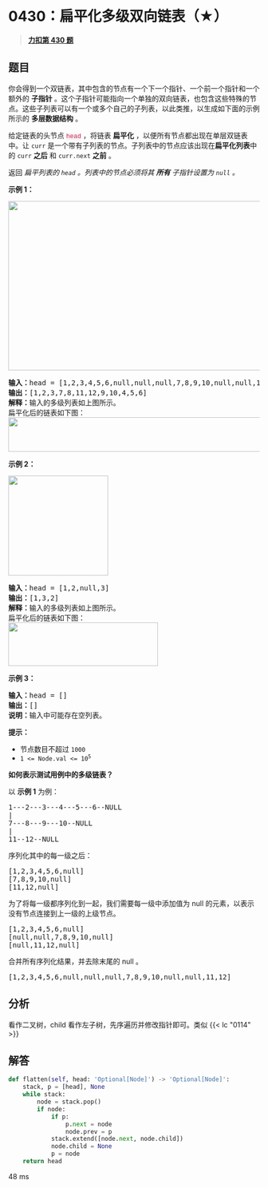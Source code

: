 # 0430：扁平化多级双向链表（★）


> <u>**[力扣第 430 题](https://leetcode.cn/problems/flatten-a-multilevel-doubly-linked-list/)**</u>

## 题目

<p>你会得到一个双链表，其中包含的节点有一个下一个指针、一个前一个指针和一个额外的 <strong>子指针</strong> 。这个子指针可能指向一个单独的双向链表，也包含这些特殊的节点。这些子列表可以有一个或多个自己的子列表，以此类推，以生成如下面的示例所示的 <strong>多层数据结构</strong> 。</p>

<p>给定链表的头节点 <font color="#c7254e"><font face="Menlo, Monaco, Consolas, Courier New, monospace"><span style="font-size:12.6px"><span style="background-color:#f9f2f4">head</span></span></font></font> ，将链表 <strong>扁平化</strong> ，以便所有节点都出现在单层双链表中。让 <code>curr</code> 是一个带有子列表的节点。子列表中的节点应该出现在<strong>扁平化列表</strong>中的 <code>curr</code> <strong>之后</strong> 和 <code>curr.next</code> <strong>之前</strong> 。</p>

<p>返回 <em>扁平列表的 <code>head</code> 。列表中的节点必须将其 <strong>所有</strong> 子指针设置为 <code>null</code> 。</em></p>



<p><strong>示例 1：</strong></p>

<p><img src="https://assets.leetcode.com/uploads/2021/11/09/flatten11.jpg" style="height:339px; width:700px" /></p>

<pre>
<strong>输入：</strong>head = [1,2,3,4,5,6,null,null,null,7,8,9,10,null,null,11,12]
<strong>输出：</strong>[1,2,3,7,8,11,12,9,10,4,5,6]
<strong>解释：</strong>输入的多级列表如上图所示。
扁平化后的链表如下图：
<img src="https://assets.leetcode.com/uploads/2021/11/09/flatten12.jpg" style="height:69px; width:1000px" />
</pre>

<p><strong>示例 2：</strong></p>

<p><img src="https://assets.leetcode.com/uploads/2021/11/09/flatten2.1jpg" style="height:200px; width:200px" /></p>

<pre>
<strong>输入：</strong>head = [1,2,null,3]
<strong>输出：</strong>[1,3,2]
<strong>解释：</strong>输入的多级列表如上图所示。
扁平化后的链表如下图：
<img src="https://assets.leetcode.com/uploads/2021/11/24/list.jpg" style="height:87px; width:300px" />
</pre>

<p><strong>示例 3：</strong></p>

<pre>
<strong>输入：</strong>head = []
<strong>输出：</strong>[]
<strong>说明：</strong>输入中可能存在空列表。
</pre>



<p><strong>提示：</strong></p>

<ul>
<li>节点数目不超过 <code>1000</code></li>
<li><code>1 &lt;= Node.val &lt;= 10<sup>5</sup></code></li>
</ul>



<p><strong>如何表示测试用例中的多级链表？</strong></p>

<p>以 <strong>示例 1</strong> 为例：</p>

<pre>
1---2---3---4---5---6--NULL
|
7---8---9---10--NULL
|
11--12--NULL</pre>

<p>序列化其中的每一级之后：</p>

<pre>
[1,2,3,4,5,6,null]
[7,8,9,10,null]
[11,12,null]
</pre>

<p>为了将每一级都序列化到一起，我们需要每一级中添加值为 null 的元素，以表示没有节点连接到上一级的上级节点。</p>

<pre>
[1,2,3,4,5,6,null]
[null,null,7,8,9,10,null]
[null,11,12,null]
</pre>

<p>合并所有序列化结果，并去除末尾的 null 。</p>

<pre>
[1,2,3,4,5,6,null,null,null,7,8,9,10,null,null,11,12]
</pre>

<ul>
</ul>


## 分析

看作二叉树，child 看作左子树，先序遍历并修改指针即可。类似 {{< lc "0114" >}}

## 解答

```python
def flatten(self, head: 'Optional[Node]') -> 'Optional[Node]':
	stack, p = [head], None
	while stack:
		node = stack.pop()
		if node:
			if p:
				p.next = node
				node.prev = p
			stack.extend([node.next, node.child])
			node.child = None
			p = node
	return head
```
48 ms

